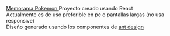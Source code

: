 <a href="https://amaury-vasquez.github.io/memorama-pokemon/"> Memorama Pokemon </a>
Proyecto creado usando React <br/>
Actualmente es de uso preferible en pc o pantallas largas (no usa responsive) <br/>
Diseño generado usando los componentes de <a href="https://ant.design/"> ant design <a/> <br/>
